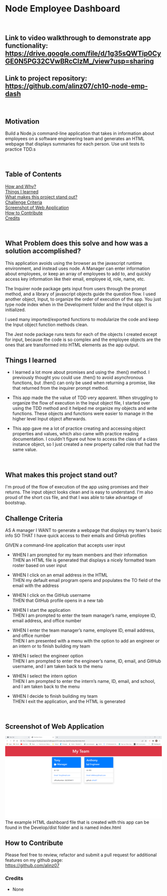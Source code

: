# Node Employee Dashboard
<br/>

## **Link** to video walkthrough to demonstrate app functionality: https://drive.google.com/file/d/1g35sQWTip0CyGE0N5PG32CVwBRcClzM_/view?usp=sharing 
## **Link** to project repository: https://github.com/alinz07/ch10-node-emp-dash 
<br/>

## **Motivation**
Build a Node.js command-line application that takes in information about employees on a software engineering team and generates an HTML webpage that displays summaries for each person. Use unit tests to practice TDD.s

<br/>

## **Table of Contents**
[How and Why?](#what-problem-does-this-solve-and-how-was-a-solution-accomplished) <br/>
[Things I learned](#things-i-learned) <br/>
[What makes this project stand out?](#what-makes-this-project-stand-out) <br/>
[Challenge Criteria](#challenge-criteria)<br/>
[Screenshot of Web Application](#screenshot-of-web-application)<br/>
[How to Contribute](#how-to-contribute)<br/>
[Credits](#credits)<br/>
  
<br/>

## **What Problem does this solve and how was a solution accomplished?**
This application avoids using the browser as the javascript runtime environment, and instead uses node. A Manager can enter information about employees, or keep an array of employees to add to, and quickly access key information like their email, employee id, role, name, etc.

The Inquirer node package gets input from users through the prompt method, and a library of javascript objects guide the question flow. I used another object, Input, to organize the order of execution of the app. You just type node index when in the Development folder and the Input object is initialized.

I used many imported/exported functions to modularize the code and keep the Input object function methods clean.

The Jest node package runs tests for each of the objects I created except for input, because the code is so complex and the employee objects are the ones that are transformed into HTML elements as the app output.
<br/>

## **Things I learned**

* I learned a lot more about promises and using the .then() method. I previously thought you could use .then() to avoid
asynchronous functions, but .then() can only be used when returning a promise, like that returned from the inquirer prompt method.

* This app made the the value of TDD very apparent. When struggling to organize the flow of execution in the Input object file, I started over using the TDD method and it helped me organize my objects and write functions. These objects and functions were easier to manage in the higher level Input object afterwards.

* This app gave me a lot of practice creating and accessing object properties and values, which also came with practice reading documentation. I couldn't figure out how to access the class of a class instance object, so I just created a new property called role that had the same value.

<br/>

## **What makes this project stand out?**

I'm proud of the flow of execution of the app using promises and their returns. The input object looks clean and is easy to understand. I'm also proud of the short css file, and that I was able to take advantage of bootstrap.
<br/>

## **Challenge Criteria**
AS A manager
I WANT to generate a webpage that displays my team's basic info
SO THAT I have quick access to their emails and GitHub profiles

GIVEN a command-line application that accepts user input<br/>

* WHEN I am prompted for my team members and their information<br/>
THEN an HTML file is generated that displays a nicely formatted team roster based on user input

* WHEN I click on an email address in the HTML <br/>
THEN my default email program opens and populates the TO field of the email with the address

* WHEN I click on the GitHub username </br>
THEN that GitHub profile opens in a new tab

* WHEN I start the application<br/>
THEN I am prompted to enter the team manager’s name, employee ID, email address, and office number

* WHEN I enter the team manager’s name, employee ID, email address, and office number<br/>
THEN I am presented with a menu with the option to add an engineer or an intern or to finish building my team

* WHEN I select the engineer option<br/>
THEN I am prompted to enter the engineer’s name, ID, email, and GitHub username, and I am taken back to the menu

* WHEN I select the intern option<br/>
THEN I am prompted to enter the intern’s name, ID, email, and school, and I am taken back to the menu

* WHEN I decide to finish building my team<br/>
THEN I exit the application, and the HTML is generated

<br/>

## **Screenshot of Web Application**
![png-of-webapp](./Develop/src/screenshot.png)
The example HTML dashboard file that is created with this app can be found in the Develop/dist folder and is named index.html
<br/>

## **How to Contribute**
Please feel free to review, refactor and submit a pull request for additional features on my github page: <br/>
https://github.com/alinz07 

### **Credits**
* None
